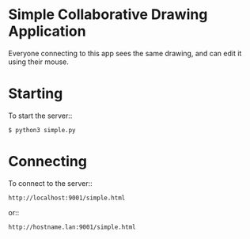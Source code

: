 
Simple Collaborative Drawing Application
========================================

Everyone connecting to this app sees the same drawing, and can edit it using their mouse.

Starting
========

To start the server::

    $ python3 simple.py

Connecting
==========

To connect to the server::

    http://localhost:9001/simple.html

or::

    http://hostname.lan:9001/simple.html

